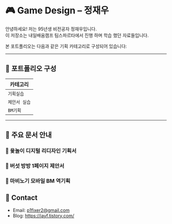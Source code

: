 # 🎮 Game Design – 정재우

안녕하세요! 저는 95년생 비전공자 정재우입니다.  
이 저장소는 내일배움캠프 팀스파르타에서 진행 하며 학습 했던 자료들입니다.

본 포트폴리오는 다음과 같은 기획 카테고리로 구성되어 있습니다:

---

## 📁 포트폴리오 구성

| 카테고리 
|----------|
| `기획실습` |
| `제안서 실습` |
| `BM기획` |

---

## 🧭 주요 문서 안내

### 📌 윷놀이 디지털 리디자인 기획서

### 📌 버섯 방방 1페이지 제안서

### 📌 마비노기 모바일 BM 역기획




## 📩 Contact

- Email: p1fixer2@gmail.com
- Blog: https://jayf.tistory.com/
